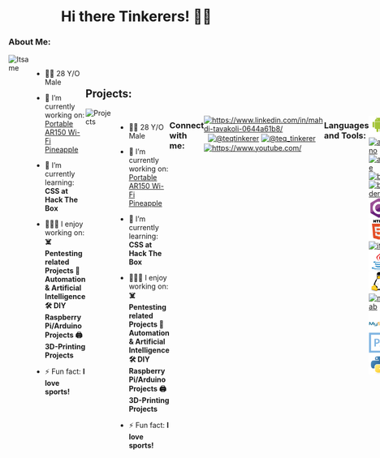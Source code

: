 <h1 align="center">Hi there Tinkerers! 👋🏽</h1>
<h3 align="left">About Me:</h3>

<div style="display: flex; align-items: left; justify-content: left;">
    <img align="left" alt="Itsame" width ="300" src="https://github.com/TeqTinkerer/TeqTinkerer/assets/58558677/a8da14f0-34f8-446a-a163-414073055e05"> 

 - 👨🏽 28 Y/O Male

 - 🔭 I’m currently working on: [Portable AR150 Wi-Fi Pineapple](https://github.com/)

 - 🌱 I’m currently learning: **CSS at Hack The Box**

 - 👨🏽‍💻 I enjoy working on: **☠️ Pentesting related Projects 🤖 Automation & Artificial Intelligence 🛠 DIY Raspberry Pi/Arduino Projects 🖨️ 3D-Printing Projects**

 - ⚡ Fun fact: **I love sports!**

  <div/> 
 <div/> 
  <h2 align="left">Projects:</h2>
<div style="display: flex; align-items: left; justify-content: left;">
    <img align="right" alt="Projects" src="https://github.com/TeqTinkerer/TeqTinkerer/assets/58558677/799a38b9-d151-4858-9827-70fc7d594eed">  

- 👨🏽 28 Y/O Male

- 🔭 I’m currently working on: [Portable AR150 Wi-Fi Pineapple](https://github.com/)

- 🌱 I’m currently learning: **CSS at Hack The Box**

- 👨🏽‍💻 I enjoy working on: **☠️ Pentesting related Projects 🤖 Automation & Artificial Intelligence 🛠 DIY Raspberry Pi/Arduino Projects 🖨️ 3D-Printing Projects**

- ⚡ Fun fact: **I love sports!** 

  <div/>

<h3 align="left">Connect with me:</h3>

##
<p align="left">
<a href="https://linkedin.com/in/https://www.linkedin.com/in/mahdi-tavakoli-0644a61b8/" target="blank"><img align="center" src="https://raw.githubusercontent.com/rahuldkjain/github-profile-readme-generator/master/src/images/icons/Social/linked-in-alt.svg" alt="https://www.linkedin.com/in/mahdi-tavakoli-0644a61b8/" height="30" width="40" /></a> 
<a href="https://instagram.com/@teqtinkerer" target="blank"><img align="center" src="https://raw.githubusercontent.com/rahuldkjain/github-profile-readme-generator/master/src/images/icons/Social/instagram.svg" alt="@teqtinkerer" height="30" width="40" /></a>
<a href="https://medium.com/@teq_tinkerer" target="blank"><img align="center" src="https://raw.githubusercontent.com/rahuldkjain/github-profile-readme-generator/master/src/images/icons/Social/medium.svg" alt="@teq_tinkerer" height="30" width="40" /></a>
<a href="https://www.youtube.com/c/https://www.youtube.com/" target="blank"><img align="center" src="https://raw.githubusercontent.com/rahuldkjain/github-profile-readme-generator/master/src/images/icons/Social/youtube.svg" alt="https://www.youtube.com/" height="30" width="40" /></a>
</p>

<h3 align="left">Languages and Tools:</h3>

##
<p align="left"> <a href="https://developer.android.com" target="_blank" rel="noreferrer"> <img src="https://raw.githubusercontent.com/devicons/devicon/master/icons/android/android-original-wordmark.svg" alt="android" width="40" height="40"/> </a> <a href="https://www.arduino.cc/" target="_blank" rel="noreferrer"> <img src="https://cdn.worldvectorlogo.com/logos/arduino-1.svg" alt="arduino" width="40" height="40"/> </a> <a href="https://azure.microsoft.com/en-in/" target="_blank" rel="noreferrer"> <img src="https://www.vectorlogo.zone/logos/microsoft_azure/microsoft_azure-icon.svg" alt="azure" width="40" height="40"/> </a> <a href="https://www.gnu.org/software/bash/" target="_blank" rel="noreferrer"> <img src="https://www.vectorlogo.zone/logos/gnu_bash/gnu_bash-icon.svg" alt="bash" width="40" height="40"/> </a> <a href="https://www.blender.org/" target="_blank" rel="noreferrer"> <img src="https://download.blender.org/branding/community/blender_community_badge_white.svg" alt="blender" width="40" height="40"/> </a> <a href="https://www.w3schools.com/cs/" target="_blank" rel="noreferrer"> <img src="https://raw.githubusercontent.com/devicons/devicon/master/icons/csharp/csharp-original.svg" alt="csharp" width="40" height="40"/> </a> <a href="https://www.w3.org/html/" target="_blank" rel="noreferrer"> <img src="https://raw.githubusercontent.com/devicons/devicon/master/icons/html5/html5-original-wordmark.svg" alt="html5" width="40" height="40"/> </a> <a href="https://ifttt.com/" target="_blank" rel="noreferrer"> <img src="https://www.vectorlogo.zone/logos/ifttt/ifttt-ar21.svg" alt="ifttt" width="40" height="40"/> </a> <a href="https://www.java.com" target="_blank" rel="noreferrer"> <img src="https://raw.githubusercontent.com/devicons/devicon/master/icons/java/java-original.svg" alt="java" width="40" height="40"/> </a> <a href="https://www.linux.org/" target="_blank" rel="noreferrer"> <img src="https://raw.githubusercontent.com/devicons/devicon/master/icons/linux/linux-original.svg" alt="linux" width="40" height="40"/> </a> <a href="https://www.mathworks.com/" target="_blank" rel="noreferrer"> <img src="https://upload.wikimedia.org/wikipedia/commons/2/21/Matlab_Logo.png" alt="matlab" width="40" height="40"/> </a> <a href="https://www.mysql.com/" target="_blank" rel="noreferrer"> <img src="https://raw.githubusercontent.com/devicons/devicon/master/icons/mysql/mysql-original-wordmark.svg" alt="mysql" width="40" height="40"/> </a> <a href="https://www.photoshop.com/en" target="_blank" rel="noreferrer"> <img src="https://raw.githubusercontent.com/devicons/devicon/master/icons/photoshop/photoshop-line.svg" alt="photoshop" width="40" height="40"/> </a> <a href="https://www.python.org" target="_blank" rel="noreferrer"> <img src="https://raw.githubusercontent.com/devicons/devicon/master/icons/python/python-original.svg" alt="python" width="40" height="40"/> </a> </p>

<p><img align="left" src="https://github-readme-stats.vercel.app/api/top-langs?username=teqtinkerer&show_icons=true&locale=en&layout=compact" alt="teqtinkerer" /></p>

<p>&nbsp;<img align="center" src="https://github-readme-stats.vercel.app/api?username=teqtinkerer&show_icons=true&locale=en" alt="teqtinkerer" /></p>

<p><img align="center" src="https://github-readme-streak-stats.herokuapp.com/?user=teqtinkerer&" alt="teqtinkerer" /></p>
